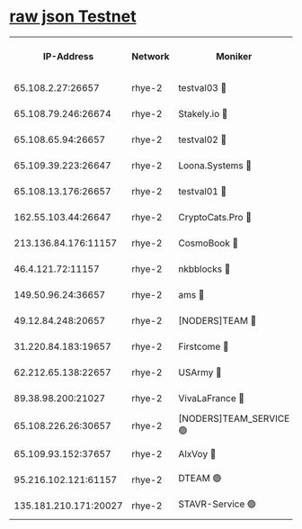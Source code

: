 
[raw json Testnet](https://rpc-check.quickt.stavr.tech/quickt/rpc-quickt-result.json)
=


<table><tr><th>IP-Address</th><th>Network</th><th>Moniker</th><th>Latest Block Height</th><th>Earliest Block Height</th><th>Catching Up</th><th>Tx Index</th><th>Voting Power</th><th>Scan Time</th></tr><tr><td>65.108.2.27:26657</td><td>rhye-2</td><td>testval03 🔴</td><td>333359</td><td>1</td><td>False</td><td>on</td><td>11002050</td><td>2024-01-14T12:49:08.812765875UTC</td></tr><tr><td>65.108.79.246:26674</td><td>rhye-2</td><td>Stakely.io 🔴</td><td>333360</td><td>1</td><td>False</td><td>on</td><td>10010</td><td>2024-01-14T12:49:13.360385260UTC</td></tr><tr><td>65.108.65.94:26657</td><td>rhye-2</td><td>testval02 🔴</td><td>333360</td><td>1</td><td>False</td><td>on</td><td>11002050</td><td>2024-01-14T12:49:16.153275248UTC</td></tr><tr><td>65.109.39.223:26647</td><td>rhye-2</td><td>Loona.Systems 🔴</td><td>333361</td><td>1</td><td>False</td><td>off</td><td>86949</td><td>2024-01-14T12:49:18.668822496UTC</td></tr><tr><td>65.108.13.176:26657</td><td>rhye-2</td><td>testval01 🔴</td><td>333361</td><td>1</td><td>False</td><td>on</td><td>13082010</td><td>2024-01-14T12:49:19.405243433UTC</td></tr><tr><td>162.55.103.44:26647</td><td>rhye-2</td><td>CryptoCats.Pro 🔴</td><td>333367</td><td>1</td><td>False</td><td>off</td><td>9999</td><td>2024-01-14T12:49:51.918262214UTC</td></tr><tr><td>213.136.84.176:11157</td><td>rhye-2</td><td>CosmoBook 🔴</td><td>333366</td><td>65301</td><td>False</td><td>off</td><td>1528057</td><td>2024-01-14T12:49:45.399307003UTC</td></tr><tr><td>46.4.121.72:11157</td><td>rhye-2</td><td>nkbblocks 🔴</td><td>333357</td><td>70101</td><td>False</td><td>off</td><td>81491</td><td>2024-01-14T12:49:00.517871090UTC</td></tr><tr><td>149.50.96.24:36657</td><td>rhye-2</td><td>ams 🔴</td><td>333364</td><td>133501</td><td>False</td><td>on</td><td>10786</td><td>2024-01-14T12:49:34.876095536UTC</td></tr><tr><td>49.12.84.248:20657</td><td>rhye-2</td><td>[NODERS]TEAM 🔴</td><td>333363</td><td>146001</td><td>False</td><td>on</td><td>59690</td><td>2024-01-14T12:49:32.415620937UTC</td></tr><tr><td>31.220.84.183:19657</td><td>rhye-2</td><td>Firstcome 🔴</td><td>333359</td><td>165001</td><td>False</td><td>off</td><td>724902</td><td>2024-01-14T12:49:08.468594969UTC</td></tr><tr><td>62.212.65.138:22657</td><td>rhye-2</td><td>USArmy 🔴</td><td>333359</td><td>198001</td><td>False</td><td>on</td><td>59069</td><td>2024-01-14T12:49:08.124937605UTC</td></tr><tr><td>89.38.98.200:21027</td><td>rhye-2</td><td>VivaLaFrance 🔴</td><td>333358</td><td>220501</td><td>False</td><td>off</td><td>10000</td><td>2024-01-14T12:49:03.264097556UTC</td></tr><tr><td>65.108.226.26:30657</td><td>rhye-2</td><td>[NODERS]TEAM_SERVICE 🟢</td><td>333361</td><td>241501</td><td>False</td><td>on</td><td>0</td><td>2024-01-14T12:49:19.084580729UTC</td></tr><tr><td>65.109.93.152:37657</td><td>rhye-2</td><td>AlxVoy 🔴</td><td>333358</td><td>315173</td><td>False</td><td>on</td><td>143351</td><td>2024-01-14T12:49:05.747818142UTC</td></tr><tr><td>95.216.102.121:61157</td><td>rhye-2</td><td>DTEAM 🟢</td><td>333360</td><td>321801</td><td>False</td><td>on</td><td>0</td><td>2024-01-14T12:49:13.753241953UTC</td></tr><tr><td>135.181.210.171:20027</td><td>rhye-2</td><td>STAVR-Service 🟢</td><td>333363</td><td>330001</td><td>False</td><td>on</td><td>0</td><td>2024-01-14T12:49:30.053592114UTC</td></tr></table>